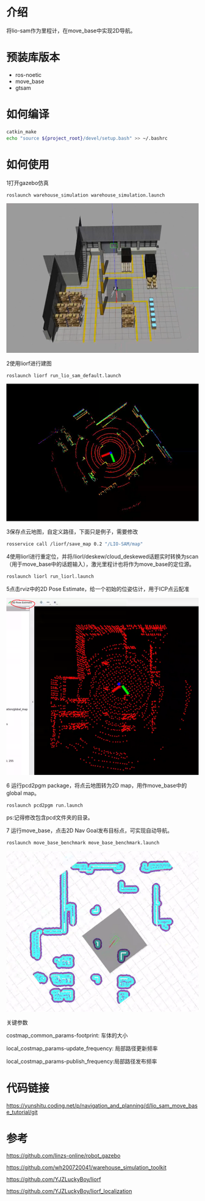 # 介绍

将lio-sam作为里程计，在move_base中实现2D导航。



# 预装库版本

- ros-noetic
- move_base
- gtsam



# 如何编译

```bash
catkin_make
echo "source ${project_root}/devel/setup.bash" >> ~/.bashrc
```



# 如何使用

1打开gazebo仿真

```bash
roslaunch warehouse_simulation warehouse_simulation.launch
```

![](./assets/gazebo.png)

2使用liorf进行建图

```bash
roslaunch liorf run_lio_sam_default.launch
```

![](./assets/build_map.png)

3保存点云地图，自定义路径，下面只是例子，需要修改

```bash
rosservice call /liorf/save_map 0.2 "/LIO-SAM/map"
```

4使用liorl进行重定位，并将/liorl/deskew/cloud_deskewed话题实时转换为scan（用于move_base中的话题输入），激光里程计也将作为move_base的定位源。

```bash
roslaunch liorl run_liorl.launch
```

5点击rviz中的2D Pose Estimate，给一个初始的位姿估计，用于ICP点云配准

![](./assets/pcl_registration.png)

6 运行pcd2pgm package，将点云地图转为2D map，用作move_base中的global map。

```
roslaunch pcd2pgm run.launch
```

ps:记得修改包含pcd文件夹的目录。

7 运行move_base，点击2D Nav Goal发布目标点，可实现自动导航。

```bash
roslaunch move_base_benchmark move_base_benchmark.launch
```

![](./assets/move_base.png)

关键参数

costmap_common_params-footprint: 车体的大小

local_costmap_params-update_frequency: 局部路径更新频率

local_costmap_params-publish_frequency:局部路径发布频率


# 代码链接
https://yunshitu.coding.net/p/navigation_and_planning/d/lio_sam_move_base_tutorial/git

# 参考

https://github.com/linzs-online/robot_gazebo

https://github.com/wh200720041/warehouse_simulation_toolkit

https://github.com/YJZLuckyBoy/liorf

https://github.com/YJZLuckyBoy/liorf_localization
